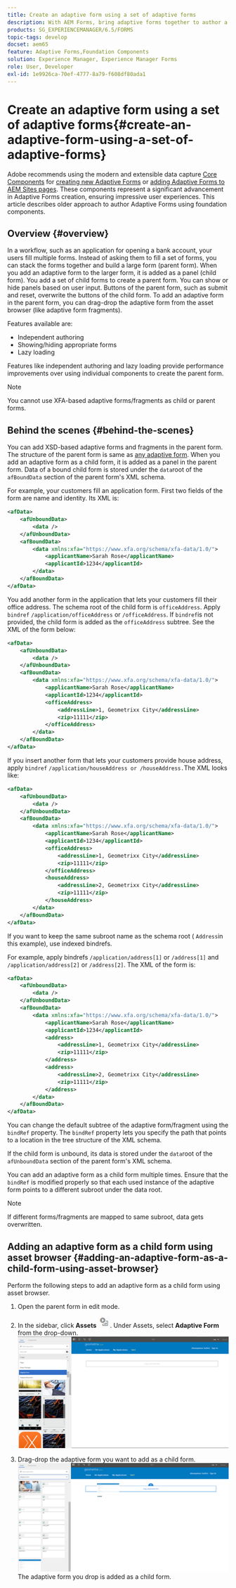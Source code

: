 ```yaml
---
title: Create an adaptive form using a set of adaptive forms
description: With AEM Forms, bring adaptive forms together to author a single large adaptive form, and understand its features.
products: SG_EXPERIENCEMANAGER/6.5/FORMS
topic-tags: develop
docset: aem65
feature: Adaptive Forms,Foundation Components
solution: Experience Manager, Experience Manager Forms
role: User, Developer
exl-id: 1e9926ca-70ef-4777-8a79-f608df80ada1
---
```

# Create an adaptive form using a set of adaptive forms{#create-an-adaptive-form-using-a-set-of-adaptive-forms}

<span class="preview"> Adobe recommends using the modern and extensible data capture [Core Components](https://experienceleague.adobe.com/docs/experience-manager-core-components/using/adaptive-forms/introduction.html) for [creating new Adaptive Forms](/help/forms/using/create-an-adaptive-form-core-components.md) or [adding Adaptive Forms to AEM Sites pages](/help/forms/using/create-or-add-an-adaptive-form-to-aem-sites-page.md). These components represent a significant advancement in Adaptive Forms creation, ensuring impressive user experiences. This article describes older approach to author Adaptive Forms using foundation components. </span>

## Overview {#overview}

In a workflow, such as an application for opening a bank account, your users fill multiple forms. Instead of asking them to fill a set of forms, you can stack the forms together and build a large form (parent form). When you add an adaptive form to the larger form, it is added as a panel (child form). You add a set of child forms to create a parent form. You can show or hide panels based on user input. Buttons of the parent form, such as submit and reset, overwrite the buttons of the child form. To add an adaptive form in the parent form, you can drag-drop the adaptive form from the asset browser (like adaptive form fragments).

Features available are:

* Independent authoring  
* Showing/hiding appropriate forms
* Lazy loading

Features like independent authoring and lazy loading provide performance improvements over using individual components to create the parent form.

>[!NOTE]
>
>You cannot use XFA-based adaptive forms/fragments as child or parent forms.

## Behind the scenes {#behind-the-scenes}

You can add XSD-based adaptive forms and fragments in the parent form. The structure of the parent form is same as [any adaptive form](../../forms/using/prepopulate-adaptive-form-fields.md). When you add an adaptive form as a child form, it is added as a panel in the parent form. Data of a bound child form is stored under the `data`root of the `afBoundData` section of the parent form's XML schema.

For example, your customers fill an application form. First two fields of the form are name and identity. Its XML is:

```xml
<afData>
    <afUnboundData>
        <data />
    </afUnboundData>
    <afBoundData>
        <data xmlns:xfa="https://www.xfa.org/schema/xfa-data/1.0/">
            <applicantName>Sarah Rose</applicantName>
            <applicantId>1234</applicantId>
        </data>
    </afBoundData>
</afData>

```

You add another form in the application that lets your customers fill their office address. The schema root of the child form is `officeAddress`. Apply `bindref` `/application/officeAddress` or `/officeAddress`. If `bindref`is not provided, the child form is added as the `officeAddress` subtree. See the XML of the form below:

```xml
<afData>
    <afUnboundData>
        <data />
    </afUnboundData>
    <afBoundData>
        <data xmlns:xfa="https://www.xfa.org/schema/xfa-data/1.0/">
            <applicantName>Sarah Rose</applicantName>
            <applicantId>1234</applicantId>
            <officeAddress>
                <addressLine>1, Geometrixx City</addressLine>
                <zip>11111</zip>
            </officeAddress>
        </data>
    </afBoundData>
</afData>

```

If you insert another form that lets your customers provide house address, apply `bindref` `/application/houseAddress or /houseAddress.`The XML looks like:

```xml
<afData>
    <afUnboundData>
        <data />
    </afUnboundData>
    <afBoundData>
        <data xmlns:xfa="https://www.xfa.org/schema/xfa-data/1.0/">
            <applicantName>Sarah Rose</applicantName>
            <applicantId>1234</applicantId>
            <officeAddress>
                <addressLine>1, Geometrixx City</addressLine>
                <zip>11111</zip>
            </officeAddress>
            <houseAddress>
                <addressLine>2, Geometrixx City</addressLine>
                <zip>11111</zip>
            </houseAddress>
        </data>
    </afBoundData>
</afData>

```

If you want to keep the same subroot name as the schema root ( `Address`in this example), use indexed bindrefs.

For example, apply bindrefs `/application/address[1]` or `/address[1]` and `/application/address[2]` or `/address[2]`. The XML of the form is:

```xml
<afData>
    <afUnboundData>
        <data />
    </afUnboundData>
    <afBoundData>
        <data xmlns:xfa="https://www.xfa.org/schema/xfa-data/1.0/">
            <applicantName>Sarah Rose</applicantName>
            <applicantId>1234</applicantId>
            <address>
                <addressLine>1, Geometrixx City</addressLine>
                <zip>11111</zip>
            </address>
            <address>
                <addressLine>2, Geometrixx City</addressLine>
                <zip>11111</zip>
            </address>
        </data>
    </afBoundData>
</afData>

```

You can change the default subtree of the adaptive form/fragment using the `bindRef` property. The `bindRef` property lets you specify the path that points to a location in the tree structure of the XML schema.

If the child form is unbound, its data is stored under the `data`root of the `afUnboundData` section of the parent form's XML schema.

You can add an adaptive form as a child form multiple times. Ensure that the `bindRef` is modified properly so that each used instance of the adaptive form points to a different subroot under the data root.

>[!NOTE]
>
>If different forms/fragments are mapped to same subroot, data gets overwritten.

## Adding an adaptive form as a child form using asset browser {#adding-an-adaptive-form-as-a-child-form-using-asset-browser}

Perform the following steps to add an adaptive form as a child form using asset browser.

1. Open the parent form in edit mode.
1. In the sidebar, click **Assets** ![assets-browser](assets/assets-browser.png). Under Assets, select **Adaptive Form** from the drop-down.
   [ ![Selecting adaptive form under Assets](assets/asset.png)](assets/asset-1.png)

1. Drag-drop the adaptive form you want to add as a child form. 
   [ ![Drag-drop the adaptive form in your site](assets/drag-drop.png)](assets/drag-drop-1.png)The adaptive form you drop is added as a child form.
